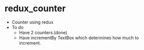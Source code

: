 # redux_counter
- Counter using redux
- To do
    - Have 2 counters.(done)
    - Have incrementBy TextBox which determines how much to increment.
